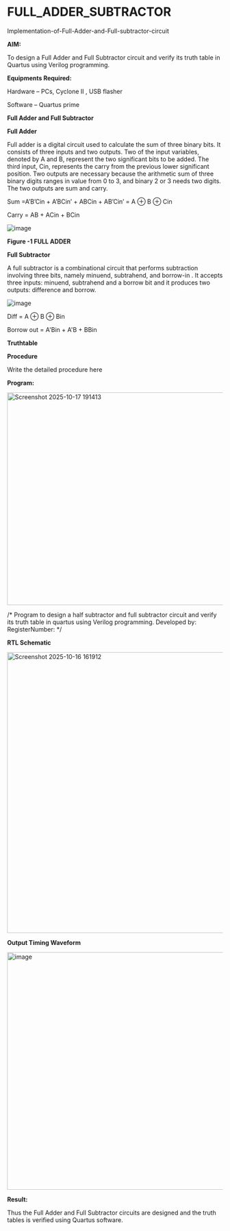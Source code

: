 # FULL_ADDER_SUBTRACTOR

Implementation-of-Full-Adder-and-Full-subtractor-circuit

**AIM:**

To design a Full Adder and Full Subtractor circuit and verify its truth table in Quartus using Verilog programming.

**Equipments Required:**

Hardware – PCs, Cyclone II , USB flasher

Software – Quartus prime

**Full Adder and Full Subtractor**

**Full Adder**

Full adder is a digital circuit used to calculate the sum of three binary bits. It consists of three inputs and two outputs. Two of the input variables, denoted by A and B, represent the two significant bits to be added. The third input, Cin, represents the carry from the previous lower significant position. Two outputs are necessary because the arithmetic sum of three binary digits ranges in value from 0 to 3, and binary 2 or 3 needs two digits. The two outputs are sum and carry.

Sum =A’B’Cin + A’BCin’ + ABCin + AB’Cin’ = A ⊕ B ⊕ Cin 

Carry = AB + ACin + BCin

![image](https://github.com/naavaneetha/FULL_ADDER_SUBTRACTOR/assets/154305477/0f30ba51-5ffb-4198-845f-18e054f675e7)

**Figure -1 FULL ADDER**

**Full Subtractor**

A full subtractor is a combinational circuit that performs subtraction involving three bits, namely minuend, subtrahend, and borrow-in . It accepts three inputs: minuend, subtrahend and a borrow bit and it produces two outputs: difference and borrow.

![image](https://github.com/naavaneetha/FULL_ADDER_SUBTRACTOR/assets/154305477/02b24f51-ab51-4304-9ad6-7b81ffc1ead5)

Diff = A ⊕ B ⊕ Bin 

Borrow out = A'Bin + A'B + BBin

**Truthtable**

**Procedure**

Write the detailed procedure here

**Program:**


<img width="615" height="496" alt="Screenshot 2025-10-17 191413" src="https://github.com/user-attachments/assets/47e643a9-1d0f-4af6-bd0d-4b0a241fbbbc" />



/* Program to design a half subtractor and full subtractor circuit and verify its truth table in quartus using Verilog programming. Developed by: RegisterNumber:
*/

**RTL Schematic**



<img width="866" height="655" alt="Screenshot 2025-10-16 161912" src="https://github.com/user-attachments/assets/57b36f0b-fc6e-4063-aab4-cf0c20ff2bc4" />


**Output Timing Waveform**

<img width="996" height="554" alt="image" src="https://github.com/user-attachments/assets/d34f5d39-57b1-4af4-a0f6-c0259648d3d5" />


**Result:**

Thus the Full Adder and Full Subtractor circuits are designed and the truth tables is verified using Quartus software.



